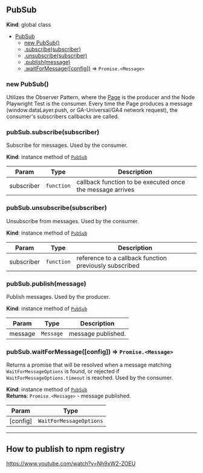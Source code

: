 <a name="PubSub"></a>

## PubSub
**Kind**: global class  

* [PubSub](#PubSub)
    * [new PubSub()](#new_PubSub_new)
    * [.subscribe(subscriber)](#PubSub+subscribe)
    * [.unsubscribe(subscriber)](#PubSub+unsubscribe)
    * [.publish(message)](#PubSub+publish)
    * [.waitForMessage([config])](#PubSub+waitForMessage) ⇒ <code>Promise.&lt;Message&gt;</code>

<a name="new_PubSub_new"></a>

### new PubSub()
Utilizes the Observer Pattern, where the [Page](https://playwright.dev/docs/api/class-page)
is the producer and the Node Playwright Test is the consumer. Every time the Page produces
a message (window.dataLayer.push, or GA-Universal/GA4 network request), the consumer's
subscribers callbacks are called.

<a name="PubSub+subscribe"></a>

### pubSub.subscribe(subscriber)
Subscribe for messages. Used by the consumer.

**Kind**: instance method of [<code>PubSub</code>](#PubSub)  

| Param | Type | Description |
| --- | --- | --- |
| subscriber | <code>function</code> | callback function to be executed once the message arrives |

<a name="PubSub+unsubscribe"></a>

### pubSub.unsubscribe(subscriber)
Unsubscribe from messages. Used by the consumer.

**Kind**: instance method of [<code>PubSub</code>](#PubSub)  

| Param | Type | Description |
| --- | --- | --- |
| subscriber | <code>function</code> | reference to a callback function previously subscribed |

<a name="PubSub+publish"></a>

### pubSub.publish(message)
Publish messages. Used by the producer.

**Kind**: instance method of [<code>PubSub</code>](#PubSub)  

| Param | Type | Description |
| --- | --- | --- |
| message | <code>Message</code> | message published. |

<a name="PubSub+waitForMessage"></a>

### pubSub.waitForMessage([config]) ⇒ <code>Promise.&lt;Message&gt;</code>
Returns a promise that will be resolved when a message matching `WaitForMessageOptions` is found,
or rejected if `WaitForMessageOptions.timeout` is reached. Used by the consumer.

**Kind**: instance method of [<code>PubSub</code>](#PubSub)  
**Returns**: <code>Promise.&lt;Message&gt;</code> - message published.  

| Param | Type |
| --- | --- |
| [config] | <code>WaitForMessageOptions</code> | 

---

## How to publish to npm registry

https://www.youtube.com/watch?v=Nh9xW2-ZOEU

